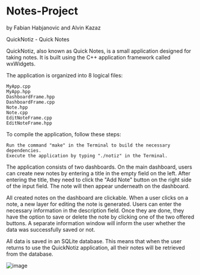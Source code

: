 # Notes-Project
by Fabian Habjanovic and Alvin Kazaz

QuickNotiz - Quick Notes

QuickNotiz, also known as Quick Notes, is a small application designed for taking notes. It is built using the C++ application framework called wxWidgets.

The application is organized into 8 logical files:

    MyApp.cpp
    MyApp.hpp
    DashboardFrame.hpp
    DashboardFrame.cpp
    Note.hpp
    Note.cpp
    EditNoteFrame.cpp
    EditNoteFrame.hpp

To compile the application, follow these steps:

    Run the command "make" in the Terminal to build the necessary dependencies.
    Execute the application by typing "./notiz" in the Terminal.

The application consists of two dashboards. On the main dashboard, users can create new notes by entering a title in the empty field on the left. After entering the title, they need to click the "Add Note" button on the right side of the input field. The note will then appear underneath on the dashboard.

All created notes on the dashboard are clickable. When a user clicks on a note, a new layer for editing the note is generated. Users can enter the necessary information in the description field. Once they are done, they have the option to save or delete the note by clicking one of the two offered buttons. A separate information window will inform the user whether the data was successfully saved or not.

All data is saved in an SQLite database. This means that when the user returns to use the QuickNotiz application, all their notes will be retrieved from the database.



![image](https://github.com/fabeDM/Notes-Project/assets/91656344/8cdc909d-4022-4627-9ed6-0e138b0b5e06)
